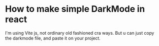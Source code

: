 # How to make simple DarkMode in react

I'm using Vite js, not ordinary old fashioned cra ways. But u can just copy the darkmode file, and paste it on your project.
